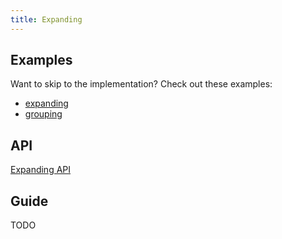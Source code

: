 ```yaml
---
title: Expanding
---
```


## Examples

Want to skip to the implementation? Check out these examples:

- [expanding](../examples/react/expanding)
- [grouping](../examples/react/grouping)

## API

[Expanding API](../api/expanding.md)

## Guide

TODO
